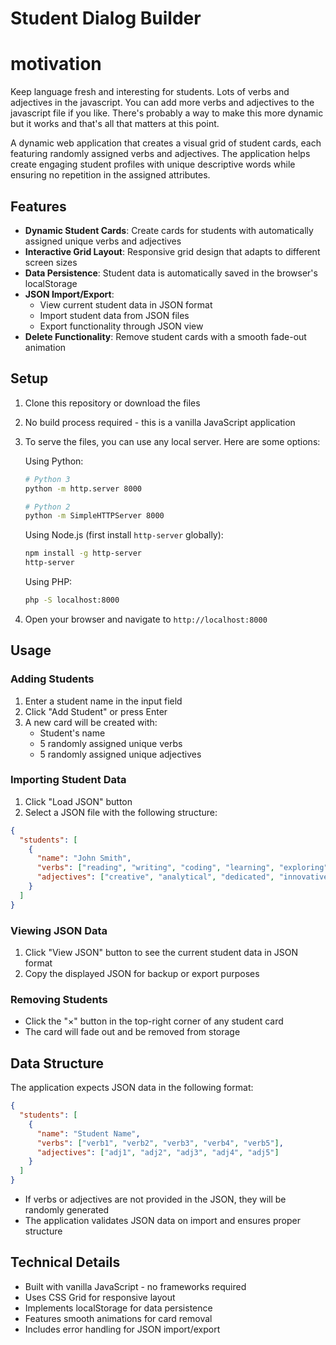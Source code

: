 # Student Dialog Builder

# motivation
Keep language fresh and interesting for students. Lots of verbs and adjectives in the javascript. You can add more verbs and adjectives to the javascript file if you like. There's probably a way to make this more dynamic but it works and that's all that matters at this point.

A dynamic web application that creates a visual grid of student cards, each featuring randomly assigned verbs and adjectives. The application helps create engaging student profiles with unique descriptive words while ensuring no repetition in the assigned attributes.

## Features

- **Dynamic Student Cards**: Create cards for students with automatically assigned unique verbs and adjectives
- **Interactive Grid Layout**: Responsive grid design that adapts to different screen sizes
- **Data Persistence**: Student data is automatically saved in the browser's localStorage
- **JSON Import/Export**:
  - View current student data in JSON format
  - Import student data from JSON files
  - Export functionality through JSON view
- **Delete Functionality**: Remove student cards with a smooth fade-out animation

## Setup

1. Clone this repository or download the files
2. No build process required - this is a vanilla JavaScript application
3. To serve the files, you can use any local server. Here are some options:

   Using Python:
   ```bash
   # Python 3
   python -m http.server 8000
   
   # Python 2
   python -m SimpleHTTPServer 8000
   ```

   Using Node.js (first install `http-server` globally):
   ```bash
   npm install -g http-server
   http-server
   ```

   Using PHP:
   ```bash
   php -S localhost:8000
   ```

4. Open your browser and navigate to `http://localhost:8000`

## Usage

### Adding Students
1. Enter a student name in the input field
2. Click "Add Student" or press Enter
3. A new card will be created with:
   - Student's name
   - 5 randomly assigned unique verbs
   - 5 randomly assigned unique adjectives

### Importing Student Data
1. Click "Load JSON" button
2. Select a JSON file with the following structure:
```json
{
  "students": [
    {
      "name": "John Smith",
      "verbs": ["reading", "writing", "coding", "learning", "exploring"],
      "adjectives": ["creative", "analytical", "dedicated", "innovative", "resourceful"]
    }
  ]
}
```

### Viewing JSON Data
1. Click "View JSON" button to see the current student data in JSON format
2. Copy the displayed JSON for backup or export purposes

### Removing Students
- Click the "×" button in the top-right corner of any student card
- The card will fade out and be removed from storage

## Data Structure

The application expects JSON data in the following format:

```json
{
  "students": [
    {
      "name": "Student Name",
      "verbs": ["verb1", "verb2", "verb3", "verb4", "verb5"],
      "adjectives": ["adj1", "adj2", "adj3", "adj4", "adj5"]
    }
  ]
}
```

- If verbs or adjectives are not provided in the JSON, they will be randomly generated
- The application validates JSON data on import and ensures proper structure

## Technical Details

- Built with vanilla JavaScript - no frameworks required
- Uses CSS Grid for responsive layout
- Implements localStorage for data persistence
- Features smooth animations for card removal
- Includes error handling for JSON import/export
